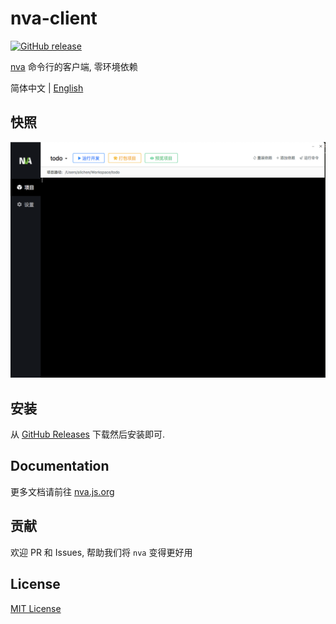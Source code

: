 nva-client
===
[![GitHub release](https://img.shields.io/github/release/ali322/nva-client.svg)](https://github.com/ali322/nva-client/releases)

[nva](https://github.com/ali322/nva) 命令行的客户端, 零环境依赖

简体中文 | [English](./README.md)

## 快照
![snapshot](./snapshot/snapshot.png)

## 安装
从 [GitHub Releases](https://github.com/ali322/nva-client/releases) 下载然后安装即可.

## Documentation

更多文档请前往 [nva.js.org](http://nva.js.org)

## 贡献

欢迎 PR 和 Issues, 帮助我们将 `nva` 变得更好用 

## License

[MIT License](http://en.wikipedia.org/wiki/MIT_License)

